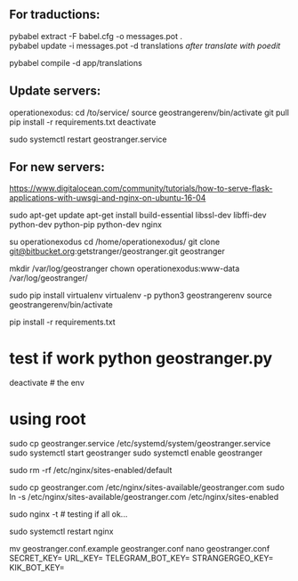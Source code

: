 ## For traductions:

pybabel extract -F babel.cfg -o messages.pot .  
pybabel update -i messages.pot -d translations
*after translate with poedit*

pybabel compile -d app/translations




## Update servers:
operationexodus:
cd /to/service/
source geostrangerenv/bin/activate
git pull
pip install -r requirements.txt
deactivate


sudo systemctl restart geostranger.service

## For new servers:

 https://www.digitalocean.com/community/tutorials/how-to-serve-flask-applications-with-uwsgi-and-nginx-on-ubuntu-16-04

sudo apt-get update
apt-get install build-essential libssl-dev libffi-dev python-dev python-pip python-dev nginx

su operationexodus
cd /home/operationexodus/
git clone git@bitbucket.org:getstranger/geostranger.git geostranger

mkdir /var/log/geostranger
chown operationexodus:www-data /var/log/geostranger/

sudo pip install virtualenv
virtualenv -p python3 geostrangerenv
source geostrangerenv/bin/activate

pip install -r requirements.txt
# test if work python geostranger.py
deactivate # the env

# using root
sudo cp geostranger.service /etc/systemd/system/geostranger.service
sudo systemctl start geostranger
sudo systemctl enable geostranger


sudo rm -rf /etc/nginx/sites-enabled/default

sudo cp geostranger.com /etc/nginx/sites-available/geostranger.com
sudo ln -s /etc/nginx/sites-available/geostranger.com /etc/nginx/sites-enabled

sudo nginx -t # testing if all ok...

sudo systemctl restart nginx



mv geostranger.conf.example geostranger.conf
nano geostranger.conf
SECRET_KEY=
URL_KEY=
TELEGRAM_BOT_KEY=
STRANGERGEO_KEY=
KIK_BOT_KEY=


